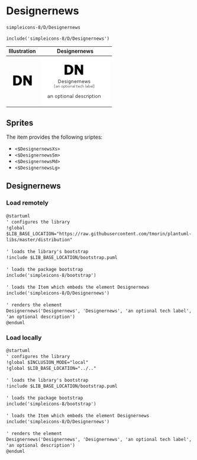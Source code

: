 # Designernews


```text
simpleicons-8/D/Designernews
```

```text
include('simpleicons-8/D/Designernews')
```



| Illustration | Designernews |
| :---: | :---: |
| ![illustration for Illustration](../../simpleicons-8/D/Designernews.png) | ![illustration for Designernews](../../simpleicons-8/D/Designernews.Local.png) |



## Sprites
The item provides the following sriptes:

- `<$DesignernewsXs>`
- `<$DesignernewsSm>`
- `<$DesignernewsMd>`
- `<$DesignernewsLg>`





## Designernews

### Load remotely
```plantuml
@startuml
' configures the library
!global $LIB_BASE_LOCATION="https://raw.githubusercontent.com/tmorin/plantuml-libs/master/distribution"

' loads the library's bootstrap
!include $LIB_BASE_LOCATION/bootstrap.puml

' loads the package bootstrap
include('simpleicons-8/bootstrap')

' loads the Item which embeds the element Designernews
include('simpleicons-8/D/Designernews')

' renders the element
Designernews('Designernews', 'Designernews', 'an optional tech label', 'an optional description')
@enduml
```

### Load locally
```plantuml
@startuml
' configures the library
!global $INCLUSION_MODE="local"
!global $LIB_BASE_LOCATION="../.."

' loads the library's bootstrap
!include $LIB_BASE_LOCATION/bootstrap.puml

' loads the package bootstrap
include('simpleicons-8/bootstrap')

' loads the Item which embeds the element Designernews
include('simpleicons-8/D/Designernews')

' renders the element
Designernews('Designernews', 'Designernews', 'an optional tech label', 'an optional description')
@enduml
```

